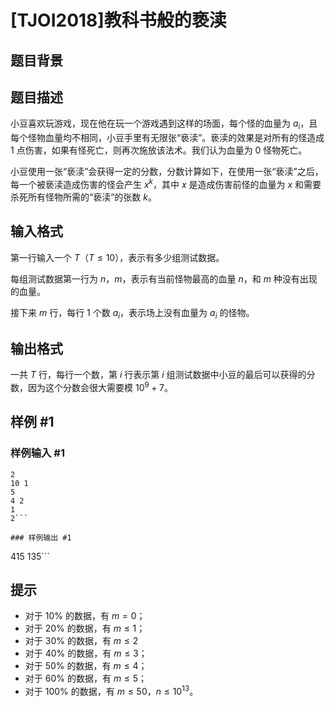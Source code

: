 # [TJOI2018]教科书般的亵渎

## 题目背景



## 题目描述

小豆喜欢玩游戏，现在他在玩一个游戏遇到这样的场面，每个怪的血量为 $a_i$，且每个怪物血量均不相同，小豆手里有无限张“亵渎”。亵渎的效果是对所有的怪造成 $1$ 点伤害，如果有怪死亡，则再次施放该法术。我们认为血量为 $0$ 怪物死亡。

小豆使用一张“亵渎”会获得一定的分数，分数计算如下，在使用一张“亵渎”之后，每一个被亵渎造成伤害的怪会产生 $x^k$，其中 $x$ 是造成伤害前怪的血量为 $x$ 和需要杀死所有怪物所需的“亵渎”的张数 $k$。

## 输入格式

第一行输入一个 $T$（$T\leq10$），表示有多少组测试数据。

每组测试数据第一行为 $n$，$m$，表示有当前怪物最高的血量 $n$，和 $m$ 种没有出现的血量。

接下来 $m$ 行，每行 $1$ 个数 $a_i$，表示场上没有血量为 $a_i$ 的怪物。

## 输出格式

一共 $T$ 行，每行一个数，第 $i$ 行表示第 $i$ 组测试数据中小豆的最后可以获得的分数，因为这个分数会很大需要模 $10^9+7$。

## 样例 #1

### 样例输入 #1
```
2
10 1
5
4 2
1
2```

### 样例输出 #1

```
415
135```

## 提示

- 对于 $10\%$ 的数据，有 $m=0$；
- 对于 $20\%$ 的数据，有 $m\leq1$；
- 对于 $30\%$ 的数据，有 $m\leq2$
- 对于 $40\%$ 的数据，有 $m\leq3$；
- 对于 $50\%$ 的数据，有 $m\leq4$；
- 对于 $60\%$ 的数据，有 $m\leq5$；
- 对于 $100\%$ 的数据，有 $m\leq50$，$n\leq10^{13}$。
